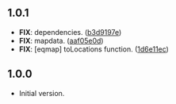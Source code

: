 ## 1.0.1

- **FIX**: dependencies. ([b3d9197e](https://github.com/YumNumm/EQMonitor/commit/b3d9197e8a69f5818eaf9c91ce0df51926a6d85b))
- **FIX**: mapdata. ([aaf05e0d](https://github.com/YumNumm/EQMonitor/commit/aaf05e0db06866b2c94ba417195c6185353d8c3c))
- **FIX**: [eqmap] toLocations function. ([1d6e11ec](https://github.com/YumNumm/EQMonitor/commit/1d6e11ecda7e5b3fd66b8a859b481e3a619438fb))

## 1.0.0

- Initial version.
